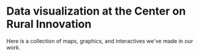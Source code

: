 # Data visualization at the Center on Rural Innovation

Here is a collection of maps, graphics, and interactives we've made in our work.